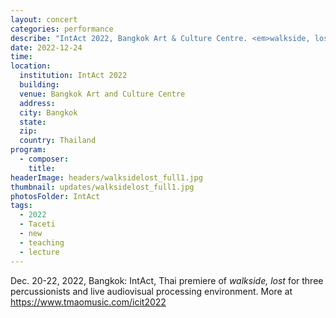 ```yaml
---
layout: concert
categories: performance
describe: "IntAct 2022, Bangkok Art & Culture Centre. <em>walkside, lost</em> Thai premiere"
date: 2022-12-24
time:
location:
  institution: IntAct 2022
  building:
  venue: Bangkok Art and Culture Centre
  address:
  city: Bangkok
  state:
  zip:
  country: Thailand
program:
  - composer:
    title:
headerImage: headers/walksidelost_full1.jpg
thumbnail: updates/walksidelost_full1.jpg
photosFolder: IntAct
tags:
  - 2022
  - Taceti
  - new
  - teaching
  - lecture
---
```


Dec. 20-22, 2022, Bangkok: IntAct, Thai premiere of <em>walkside, lost</em> for three percussionists and live audiovisual processing environment. More at https://www.tmaomusic.com/icit2022
